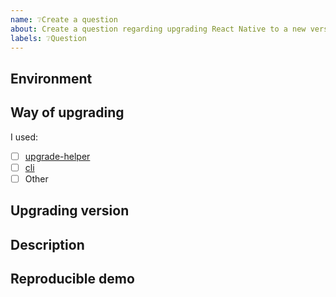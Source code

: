 ```yaml
---
name: ❔Create a question
about: Create a question regarding upgrading React Native to a new version.
labels: ❔Question
---
```


## Environment

<!-- Run `react-native info` in your terminal and paste its contents here. -->

## Way of upgrading

I used:
- [ ] [upgrade-helper](https://react-native-community.github.io/upgrade-helper/)
- [ ] [cli](https://github.com/react-native-community/cli)
- [ ] Other 
<!-- If `Other`, please describe below what you used. -->

## Upgrading version

<!-- Specify to which version you are upgrading to. -->

## Description

<!--
  Please describe your issue in detail, include screenshots if needed.
-->

## Reproducible demo

<!--
  Let other people know how to reproduce the issue. Include a code sample or share a project that reproduces the issue.
  Please follow the guidelines for providing a minimal example: https://stackoverflow.com/help/mcve.
-->

